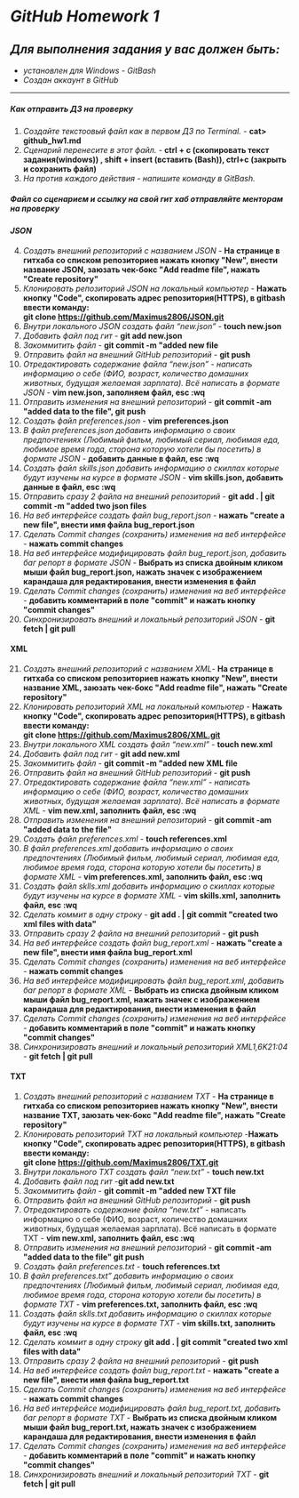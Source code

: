 # _GitHub Homework 1_
## _Для выполнения задания у вас должен быть:_
* _установлен для Windows - GitBash_
* _Создан аккаунт в GitHub_ 
---
##### _Как отправить ДЗ на проверку_
 1. _Создайте текстоовый файл как в первом ДЗ по Terminal._ - **cat> github_hw1.md**
 2. _Сценарий перенесите в этот файл._ - **ctrl + c (скопировать текст задания(windows)) , shift + insert (вставить (Bash)), ctrl+c (закрыть и сохранить файл)**
 3. _На против каждого действия - напишите команду в GitBash._ 
##### _Файл со сценарием и ссылку на свой гит хаб отправляйте менторам на проверку_
#### _JSON_
 4. _Создать внешний репозиторий c названием JSON_ - **На странице в гитхаба со списком репозиториев нажать кнопку "New", внести название JSON, заюзать чек-бокс "Add readme file", нажать "Create repository"**
 5. _Клонировать репозиторий JSON на локальный компьютер_ - **Нажать кнопку "Code", скопировать  адрес репозитория(HTTPS), в gitbash ввести команду:  
 git clone https://github.com/Maximus2806/JSON.git**
 6. _Внутри локального JSON создать файл “new.json”_ - **touch new.json** 
 7. _Добавить файл под гит_ - **git add new.json**
 8. _Закоммитить файл_ - **git commit -m "added new file**
 9. _Отправить файл на внешний GitHub репозиторий_ - **git push**
 10. _Отредактировать содержание файла “new.json” - написать информацию о себе (ФИО, возраст, количество домашних животных, будущая желаемая зарплата). Всё написать в формате JSON_ - **vim new.json, заполняем файл, esc :wq**
 11. _Отправить изменения на внешний репозиторий_ - **git commit -am "added data to the file", 
 git push**
 12. _Создать файл preferences.json_ - **vim preferences.json**
 13. _В файл preferences.json добавить информацию о своих предпочтениях (Любимый фильм, любимый сериал, любимая еда, любимое время года, сторона которую хотели бы посетить) в формате JSON_ - **добавить данные в файл, esc :wq**
 14. _Создать файл skills.json добавить информацию о скиллах которые будут изучены на курсе в формате JSON_ - **vim skills.json, добавить данные в файл, esc :wq**
 15. _Отправить сразу 2 файла на внешний репозиторий_ - **git add . | git commit -m "added two json files**
 16. _На веб интерфейсе создать файл bug_report.json_ - **нажать "create a new file", внести имя файла bug_report.json**
 17. _Сделать Commit changes (сохранить) изменения на веб интерфейсе_ - **нажать commit changes**
 18. _На веб интерфейсе модифицировать файл bug_report.json, добавить баг репорт в формате JSON_ - **Выбрать из списка двойным кликом мыши файл bug_report.json, нажать значек с изображением карандаша для редактирования, внести изменения в файл**
 19. _Сделать Commit changes (сохранить) изменения на веб интерфейсе_ - **добавить комментарий в поле "commit" и нажать кнопку "commit changes"**
 20. _Синхронизировать внешний и локальный репозиторий JSON_ - **git fetch | git pull**
#### XML
 21. _Создать внешний репозиторий c названием XML_- **На странице в гитхаба со списком репозиториев нажать кнопку "New", внести название XML, заюзать чек-бокс "Add readme file", нажать "Create repository"**
 22. _Клонировать репозиторий XML на локальный компьютер_ - **Нажать кнопку "Code", скопировать  адрес репозитория(HTTPS), в gitbash ввести команду:  
 git clone https://github.com/Maximus2806/XML.git**
 23. _Внутри локального XML создать файл “new.xml”_ - **touch new.xml**
 24. _Добавить файл под гит_ - **git add new.xml**
 25. _Закоммитить файл_ - **git commit -m "added new XML file**
 26. _Отправить файл на внешний GitHub репозиторий_ - **git push**
 27. _Отредактировать содержание файла “new.xml” - написать информацию о себе (ФИО, возраст, количество домашних животных, будущая желаемая зарплата). Всё написать в формате XML_ - **vim new.xml, заполнить файл, esc :wq**
 28. _Отправить изменения на внешний репозиторий_ - **git commit -am "added data to the file"**
 29. _Создать файл preferences.xml_ - **touch references.xml**
 30. _В файл preferences.xml добавить информацию о своих предпочтениях (Любимый фильм, любимый сериал, любимая еда, любимое время года, сторона которую хотели бы посетить) в формате XML_ - **vim preferences.xml, заполнить файл, esc :wq**
 31. _Создать файл sklls.xml добавить информацию о скиллах которые будут изучены на курсе в формате XML_ - **vim skills.xml, заполнить файл, esc :wq**
 32. _Сделать коммит в одну строку_ - **git add . | git commit "created two xml files with data"**
 33. _Отправить сразу 2 файла на внешний репозиторий_ - **git push**
 34. _На веб интерфейсе создать файл bug_report.xml_ - **нажать "create a new file", внести имя файла bug_report.xml**
 35. _Сделать Commit changes (сохранить) изменения на веб интерфейсе_ - **нажать commit changes**
 36. _На веб интерфейсе модифицировать файл bug_report.xml, добавить баг репорт в формате XML_ - **Выбрать из списка двойным кликом мыши файл bug_report.xml, нажать значек с изображением карандаша для редактирования, внести изменения в файл**
 37. _Сделать Commit changes (сохранить) изменения на веб интерфейсе_ - **добавить комментарий в поле "commit" и нажать кнопку "commit changes"**
 38. _Синхронизировать внешний и локальный репозиторий XML1,6K21:04_ - **git fetch | git pull**
#### TXT
 1. _Создать внешний репозиторий c названием TXT_ - **На странице в гитхаба со списком репозиториев нажать кнопку "New", внести название TXT, заюзать чек-бокс "Add readme file", нажать "Create repository"**
 2. _Клонировать репозиторий TXT на локальный компьютер_ -**Нажать кнопку "Code", скопировать  адрес репозитория(HTTPS), в gitbash ввести команду:  
 git clone https://github.com/Maximus2806/TXT.git**
 3. _Внутри локального TXT создать файл “new.txt”_ - **touch new.txt**
 4. _Добавить файл под гит_ -**git add new.txt**
 5. _Закоммитить файл_ - **git commit -m "added new TXT file**
 6. _Отправить файл на внешний GitHub репозиторий_ - **git push**
 7. _Отредактировать содержание файла “new.txt”_ - написать информацию о себе (ФИО, возраст, количество домашних животных, будущая желаемая зарплата). Всё написать в формате TXT - **vim new.xml, заполнить файл, esc :wq**
 8. _Отправить изменения на внешний репозиторий_ - **git commit -am "added data to the file"
 git push**
 9. _Создать файл preferences.txt_ - **touch references.txt**
 10. _В файл preferences.txt” добавить информацию о своих предпочтениях (Любимый фильм, любимый сериал, любимая еда, любимое время года, сторона которую хотели бы посетить) в формате TXT_ - **vim preferences.txt, заполнить файл, esc :wq**
 11. _Создать файл sklls.txt добавить информацию о скиллах которые будут изучены на курсе в формате TXT_ - **vim skills.txt, заполнить файл, esc :wq**
 12. _Сделать коммит в одну строку_ **git add . | git commit "created two xml files with data"**
 13. _Отправить сразу 2 файла на внешний репозиторий_ - **git push**
 14. _На веб интерфейсе создать файл bug_report.txt_ - **нажать "create a new file", внести имя файла bug_report.txt**
 15. _Сделать Commit changes (сохранить) изменения на веб интерфейсе_ - **нажать commit changes**
 16. _На веб интерфейсе модифицировать файл bug_report.txt, добавить баг репорт в формате TXT_ - **Выбрать из списка двойным кликом мыши файл bug_report.txt, нажать значек с изображением карандаша для редактирования, внести изменения в файл**
 17. _Сделать Commit changes (сохранить) изменения на веб интерфейсе_ - **добавить комментарий в поле "commit" и нажать кнопку "commit changes"**
 18. _Синхронизировать внешний и локальный репозиторий TXT_ - **git fetch | git pull**
 




















